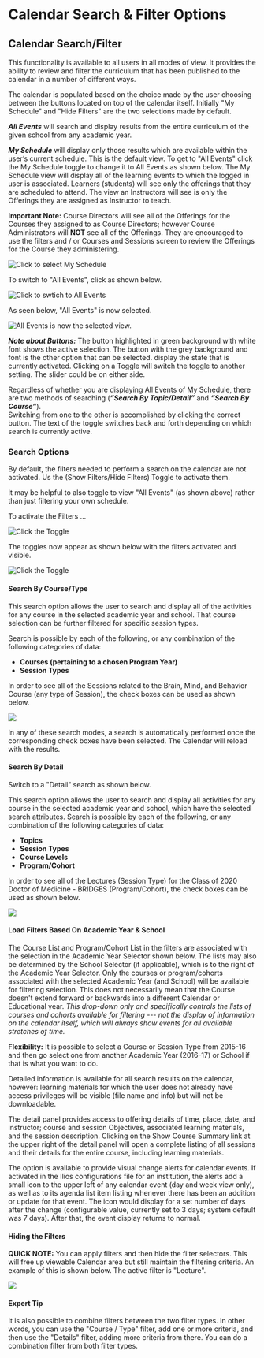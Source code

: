 # Calendar Search & Filter Options

## Calendar Search/Filter

This functionality is available to all users in all modes of view. It provides the ability to review and filter the curriculum that has been published to the calendar in a number of different ways.

The calendar is populated based on the choice made by the user choosing between the buttons located on top of the calendar itself. Initially "My Schedule" and "Hide Filters" are the two selections made by default.

_**All Events**_ will search and display results from the entire curriculum of the given school from any academic year.

_**My Schedule**_ will display only those results which are available within the user’s current schedule. This is the default view. To get to "All Events" click the My Schedule toggle to change it to All Events as shown below. The My Schedule view will display all of the learning events to which the logged in user is associated. Learners \(students\) will see only the offerings that they are scheduled to attend. The view an Instructors will see is only the Offerings they are assigned as Instructor to teach. 

**Important Note:** Course Directors will see all of the Offerings for the Courses they assigned to as Course Directors; however Course Administrators will **NOT** see all of the Offerings. They are encouraged to use the filters and / or Courses and Sessions screen to review the Offerings for the Course they administering.

![Click to select My Schedule](../.gitbook/assets/new_buttons.jpg)

To switch to "All Events", click as shown below.

![Click to swtich to All Events](../.gitbook/assets/all_events.jpg)

As seen below, "All Events" is now selected.

![All Events is now the selected view.](../.gitbook/assets/all_events_selected.jpg)

_**Note about Buttons:**_ The button highlighted in green background with white font shows the active selection. The button with the grey background and font is the other option that can be selected. display the state that is currently activated. Clicking on a Toggle will switch the toggle to another setting. The slider could be on either side.

Regardless of whether you are displaying All Events of My Schedule, there are two methods of searching \(_**“Search By Topic/Detail”**_ and _**“Search By Course”**_\).  
Switching from one to the other is accomplished by clicking the correct button. The text of the toggle switches back and forth depending on which search is currently active.

### Search Options

By default, the filters needed to perform a search on the calendar are not activated. Us the \(Show Filters/Hide Filters\) Toggle to activate them.

It may be helpful to also toggle to view "All Events" \(as shown above\) rather than just filtering your own schedule.

To activate the Filters ...

![Click the Toggle](../.gitbook/assets/show_filters.jpg)

The toggles now appear as shown below with the filters activated and visible.

![Click the Toggle](../.gitbook/assets/show_filters_2.jpg)

#### Search By Course/Type

This search option allows the user to search and display all of the activities for any course in the selected academic year and school. That course selection can be further filtered for specific session types.

Search is possible by each of the following, or any combination of the following categories of data:

* **Courses \(pertaining to a chosen Program Year\)** 
* **Session Types**

In order to see all of the Sessions related to the Brain, Mind, and Behavior Course \(any type of Session\), the check boxes can be used as shown below.

![](../.gitbook/assets/filters_course.jpg)

In any of these search modes, a search is automatically performed once the corresponding check boxes have been selected. The Calendar will reload with the results.

#### Search By Detail

Switch to a "Detail" search as shown below.

This search option allows the user to search and display all activities for any course in the selected academic year and school, which have the selected search attributes. Search is possible by each of the following, or any combination of the following categories of data:

* **Topics** 
* **Session Types**
* **Course Levels**
* **Program/Cohort**

In order to see all of the Lectures \(Session Type\) for the Class of 2020 Doctor of Medicine - BRIDGES \(Program/Cohort\), the check boxes can be used as shown below.

![](../.gitbook/assets/show_filters_3.jpg)

#### Load Filters Based On Academic Year & School

The Course List and Program/Cohort List in the filters are associated with the selection in the Academic Year Selector shown below. The lists may also be determined by the School Selector \(if applicable\), which is to the right of the Academic Year Selector. Only the courses or program/cohorts associated with the selected Academic Year \(and School\) will be available for filtering selection. This does not necessarily mean that the Course doesn't extend forward or backwards into a different Calendar or Educational year. _This drop-down only and specifically controls the lists of courses and cohorts available for filtering --- not the display of information on the calendar itself, which will always show events for all available stretches of time._

**Flexibility:** It is possible to select a Course or Session Type from 2015-16 and then go select one from another Academic Year \(2016-17\) or School if that is what you want to do.

Detailed information is available for all search results on the calendar, however: learning materials for which the user does not already have access privileges will be visible \(file name and info\) but will not be downloadable.

The detail panel provides access to offering details of time, place, date, and instructor; course and session Objectives, associated learning materials, and the session description. Clicking on the Show Course Summary link at the upper right of the detail panel will open a complete listing of all sessions and their details for the entire course, including learning materials.

The option is available to provide visual change alerts for calendar events. If activated in the Ilios configurations file for an institution, the alerts add a small icon to the upper left of any calendar event \(day and week view only\), as well as to its agenda list item listing whenever there has been an addition or update for that event. The icon would display for a set number of days after the change \(configurable value, currently set to 3 days; system default was 7 days\). After that, the event display returns to normal.

#### Hiding the Filters

**QUICK NOTE:** You can apply filters and then hide the filter selectors. This will free up viewable Calendar area but still maintain the filtering criteria. An example of this is shown below. The active filter is "Lecture".

![](../.gitbook/assets/day_view_multi.jpg)

#### Expert Tip

It is also possible to combine filters between the two filter types. In other words, you can use the "Course / Type" filter, add one or more criteria, and then use the "Details" filter, adding more criteria from there. You can do a combination filter from both filter types.

